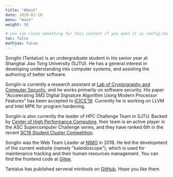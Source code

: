 ```yaml
---
title: "About"
date: 2020-01-10
menu: "main"
weight: 50

# you can close something for this content if you open it in config.toml.
toc: false
mathjax: false
---
```


Songlin (Tantalus) is an undergraduate student in his senior year at Shanghai Jiao Tong University (SJTU).
He has a general interest in developing understanding into computer systems, and assisting the authoring of better software.

Songlin is currently a research assistant at [Lab of Cryptography and Computer Security](https://loccs.sjtu.edu.cn/main/), and he works primarily on software security. His paper "Accelerating SM2 Digital Signature Algorithm Using Modern Processor Features" has been accepted to [ICICS'19](http://www.icics.cn/Accepted-papers.html). Currently he is working on LLVM and Intel MPK for program hardening.

Songlin is also currently the leader of HPC Challenge Team in SJTU. Backed by [Center of High Performance Computing](https://hpc.sjtu.edu.cn/), their team is an active player in the ASC Supercomputer Challenge series, and they have ranked 6th in the recent [SC19 Student Cluster Competition](https://www.studentclustercompetition.us/).

Songlin was the Web Team Leader at [NIMO](https://nimo.sjtu.edu.cn/) in 2018. He led the development of the current website (namely "kaleidoscope"), which is used for maintenance tracking and their human resources management. You can find the frontend code at [Gitee](https://gitee.com/sjtunimo/oscope/).

Tantalus has published serveral minitools on [GitHub](https://github.com/Tantalus13A98B5F). Hope you like them.